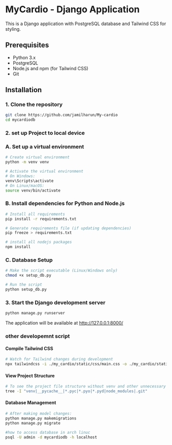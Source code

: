 # MyCardio - Django Application

This is a Django application with PostgreSQL database and Tailwind CSS for styling.

## Prerequisites

- Python 3.x
- PostgreSQL
- Node.js and npm (for Tailwind CSS)
- Git

## Installation

### 1. Clone the repository

```bash
git clone https://github.com/jamilharun/My-cardio
cd mycardiodb
```

### 2. set up Project to local device

### A. Set up a virtual environment

```bash
# Create virtual environment
python -m venv venv

# Activate the virtual environment
# On Windows:
venv\Scripts\activate
# On Linux/macOS:
source venv/bin/activate
```

### B. Install dependencies for Python and Node.js

```bash
# Install all requirements
pip install -r requirements.txt

# Generate requirements file (if updating dependencies)
pip freeze > requirements.txt

# install all nodejs packages
npm install
```

### C. Database Setup

```bash
# Make the script executable (Linux/Windows only)
chmod +x setup_db.py

# Run the script
python setup_db.py
```

### 3. Start the Django development server

```bash
python manage.py runserver
```

The application will be available at http://127.0.0.1:8000/

### other developemnt script

#### Compile Tailwind CSS

```bash
# Watch for Tailwind changes during development
npx tailwindcss -i ./my_cardio/static/css/main.css -o ./my_cardio/static/css/output.css --watch
```

#### View Project Structure

```bash
# To see the project file structure without venv and other unnecessary files:
tree -I "venv|__pycache__|*.pyc|*.pyo|*.pyd|node_modules|.git"
```

#### Database Management

```bash
# After making model changes:
python manage.py makemigrations
python manage.py migrate
```

```bash
#how to access database in arch linuc
psql -U admin -d mycardiodb -h localhost
```
